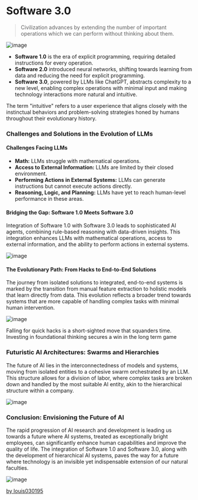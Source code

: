# Software 3.0

>Civilization advances by extending the number of important operations which we can perform without thinking about them.

![image](https://github.com/louis030195/third-software/assets/25003283/b7819ba7-8d94-405d-83e9-ca9470833098)

- **Software 1.0** is the era of explicit programming, requiring detailed instructions for every operation.
- **Software 2.0** introduced neural networks, shifting towards learning from data and reducing the need for explicit programming.
- **Software 3.0**, powered by LLMs like ChatGPT, abstracts complexity to a new level, enabling complex operations with minimal input and making technology interactions more natural and intuitive.

The term "intuitive" refers to a user experience that aligns closely with the instinctual behaviors and problem-solving strategies honed by humans throughout their evolutionary history.

### **Challenges and Solutions in the Evolution of LLMs**
#### **Challenges Facing LLMs**
- **Math:** LLMs struggle with mathematical operations.
- **Access to External Information:** LLMs are limited by their closed environment.
- **Performing Actions in External Systems:** LLMs can generate instructions but cannot execute actions directly.
- **Reasoning, Logic, and Planning:** LLMs have yet to reach human-level performance in these areas.

#### **Bridging the Gap: Software 1.0 Meets Software 3.0**
Integration of Software 1.0 with Software 3.0 leads to sophisticated AI agents, combining rule-based reasoning with data-driven insights. This integration enhances LLMs with mathematical operations, access to external information, and the ability to perform actions in external systems.

![image](https://github.com/louis030195/third-software/assets/25003283/87e5496c-e04a-4b3c-aea2-5b8ad6597c0b)

#### **The Evolutionary Path: From Hacks to End-to-End Solutions**
The journey from isolated solutions to integrated, end-to-end systems is marked by the transition from manual feature extraction to holistic models that learn directly from data. This evolution reflects a broader trend towards systems that are more capable of handling complex tasks with minimal human intervention.

![image](https://github.com/louis030195/third-software/assets/25003283/f78cf9ce-877f-4f97-a2bc-4507b1726ee5)

Falling for quick hacks is a short-sighted move that squanders time. Investing in foundational thinking secures a win in the long term game

### **Futuristic AI Architectures: Swarms and Hierarchies**
The future of AI lies in the interconnectedness of models and systems, moving from isolated entities to a cohesive swarm orchestrated by an LLM. This structure allows for a division of labor, where complex tasks are broken down and handled by the most suitable AI entity, akin to the hierarchical structure within a company.

![image](https://github.com/louis030195/third-software/assets/25003283/e201cdb1-492c-46a6-86f6-4b38eacf2f58)

### **Conclusion: Envisioning the Future of AI**
The rapid progression of AI research and development is leading us towards a future where AI systems, treated as exceptionally bright employees, can significantly enhance human capabilities and improve the quality of life. The integration of Software 1.0 and Software 3.0, along with the development of hierarchical AI systems, paves the way for a future where technology is an invisible yet indispensable extension of our natural faculties.

![image](https://github.com/louis030195/third-software/assets/25003283/c379a5b4-399e-4ca5-ae22-35e5df17a14e)

[by louis030195](https://x.com/louis030195)
